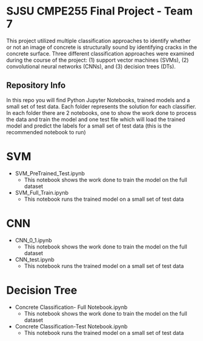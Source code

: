 # SJSU CMPE255 Final Project - Team 7

This project utilized multiple classification approaches to identify whether or not an image of concrete is structurally sound by identifying cracks in the concrete surface. Three different classification approaches were examined during the course of the project: (1) support vector machines (SVMs), (2) convolutional neural networks (CNNs), and (3) decision trees (DTs).

## Repository Info
In this repo you will find Python Jupyter Notebooks, trained models and a small set of test data.
Each folder represents the solution for each classifier.  In each folder there are 2 notebooks, one to show the work done to process the data and train the model and one test file which will load the trained model and predict the labels for a small set of test data (this is the recommended notebook to run)
# SVM
* SVM_PreTrained_Test.ipynb
  * This notebook shows the work done to train the model on the full dataset
* SVM_Full_Train.ipynb
  * This notebook runs the trained model on a small set of test data
# CNN
* CNN_0_1.ipynb
  * This notebook shows the work done to train the model on the full dataset
* CNN_test.ipynb
  * This notebook runs the trained model on a small set of test data
# Decision Tree
* Concrete Classification- Full Notebook.ipynb
  * This notebook shows the work done to train the model on the full dataset
* Concrete Classification-Test Notebook.ipynb
  * This notebook runs the trained model on a small set of test data
